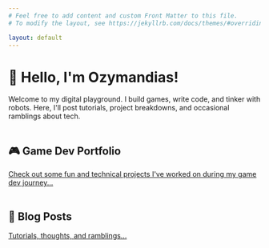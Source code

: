 ```yaml
---
# Feel free to add content and custom Front Matter to this file.
# To modify the layout, see https://jekyllrb.com/docs/themes/#overriding-theme-defaults

layout: default
---
```


# 👋 Hello, I'm Ozymandias! 

Welcome to my digital playground. I build games, write code, and tinker with robots. Here, I'll post tutorials, project breakdowns, and occasional ramblings about tech.
<br><br>

## 🎮 Game Dev Portfolio
[Check out some fun and technical projects I've worked on during my game dev journey...](portfolio.md)
<br><br>

## 📝 Blog Posts
[Tutorials, thoughts, and ramblings...](blogs.md)